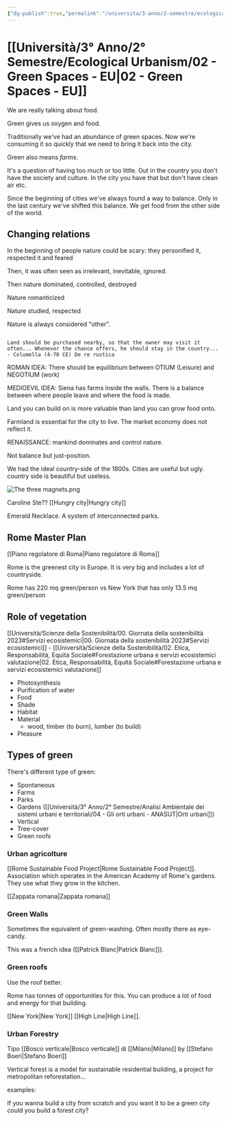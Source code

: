 ```yaml
---
{"dg-publish":true,"permalink":"/universita/3-anno/2-semestre/ecological-urbanism/02-green-spaces-eu/"}
---
```


# [[Università/3° Anno/2° Semestre/Ecological Urbanism/02 - Green Spaces - EU\|02 - Green Spaces - EU]]



We are really talking about food.

Green gives us oxygen and food. 

Traditionally we've had an abundance of green spaces. Now we're consuming it so quickly that we need to bring it back into the city.

Green also means *farms*.

It's a question of having too much or too little. 
Out in the country you don't have the society and culture. In the city you have that but don't have clean air etc.

Since the beginning of cities we've always found a way to balance. Only in the last century we've shifted this balance. We get food from the other side of the world.

## Changing relations

In the beginning of people nature could be scary: they personified it, respected it and feared

Then, it was often seen as irrelevant, inevitable, ignored.

Then nature dominated, controlled, destroyed

Nature romanticized

Nature studied, respected


Nature is always considered "other".

```ad-quote

Land should be purchased nearby, so that the owner may visit it often... Whenever the chance offers, he should stay in the country...
- Columella (4-70 CE) De re rustica
```

ROMAN IDEA:
There should be equilibrium between OTIUM (Leisure) and NEGOTIUM (work)

MEDIOEVIL IDEA:
Siena has farms inside the walls. There is a balance between where people leave and where the food is made.

Land you can build on is more valuable than land you can grow food onto.

Farmland is essential for the city to live. The market economy does not reflect it.

RENAISSANCE:
mankind dominates and control nature.

Not balance but just-position.

We had the ideal country-side of the 1800s. Cities are useful but ugly. country side is beautiful but useless.

![The three magnets.png](/img/user/Universit%C3%A0/3%C2%B0%20Anno/allegati/The%20three%20magnets.png)




Caroline Ste??
[[Hungry city\|Hungry city]]

Emerald Necklace. A system of interconnected parks.

## Rome Master Plan

[[Piano regolatore di Roma\|Piano regolatore di Roma]]

Rome is the greenest city in Europe. It is very big and includes a lot of countryside.

Rome has 220 mq green/person vs New York that has only 13.5 mq green/person

## Role of vegetation

[[Università/Scienze della Sostenibilità/00. Giornata della sostenibilità 2023#Servizi ecosistemici\|00. Giornata della sostenibilità 2023#Servizi ecosistemici]] - [[Università/Scienze della Sostenibilità/02. Etica, Responsabilità, Equità Sociale#Forestazione urbana e servizi ecosistemici valutazione\|02. Etica, Responsabilità, Equità Sociale#Forestazione urbana e servizi ecosistemici valutazione]]


- Photosynthesis
- Purification of water
- Food
- Shade
- Habitat
- Material
	- wood, timber (to burn), lumber (to build)
- Pleasure




## Types of green

There's different type of green:
- Spontaneous
- Farms
- Parks
- Gardens ([[Università/3° Anno/2° Semestre/Analisi Ambientale dei sistemi urbani e territoriali/04 - Gli orti urbani - ANASUT\|Orti urbani]])
- Vertical
- Tree-cover
- Green roofs

### Urban agricolture

[[Rome Sustainable Food Project\|Rome Sustainable Food Project]]. Association which operates in the American Academy of Rome's gardens.
They use what they grow in the kitchen.

[[Zappata romana\|Zappata romana]]



### Green Walls

Sometimes the equivalent of green-washing. 
Often mostly there as eye-candy.

This was a french idea ([[Patrick Blanc\|Patrick Blanc]]).

### Green roofs

Use the roof better.

Rome has tonnes of opportunities for this. You can produce a lot of food and energy for that building.

[[New York\|New York]] [[High Line\|High Line]].

### Urban Forestry

Tipo [[Bosco verticale\|Bosco verticale]] di [[Milano\|Milano]] by [[Stefano Boeri\|Stefano Boeri]]

Vertical forest is a model for sustainable residential building, a project for metropolitan reforestation...

examples:


If you wanna build a city from scratch and you want it to be a green city could you build a forest city?








 








